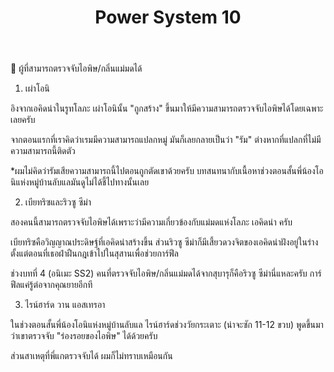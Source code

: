 ﻿---
title: "Power System 10"
description: "Advanced power system configuration 10"
---

📌 ผู้ที่สามารถตรวจจับไอพิษ/กลิ่นแม่มดได้

1. เผ่าโอนิ

อิงจากเอคิดน่าในรูทโลภะ เผ่าโอนินั้น "ถูกสร้าง" ขึ้นมาให้มีความสามารถตรวจจับไอพิษได้โดยเฉพาะเลยครับ

จากตอนแรกที่เราคิดว่าเรมมีความสามารถแปลกหมู่ มันก็เลยกลายเป็นว่า "รัม" ต่างหากที่แปลกที่ไม่มีความสามารถนี้ติดตัว

*ผมไม่คิดว่ารัมเสียความสามารถนี้ไปตอนถูกตัดเขาด้วยครับ บทสนทนากับเนื้อหาช่วงตอนสั้นพี่น้องโอนิแห่งหมู่บ้านลับแลมันดูไม่ได้ชี้ไปทางนั้นเลย

2. เบียทริซและริวซู ซีม่า

สองคนนี้สามารถตรวจจับไอพิษได้เพราะว่ามีความเกี่ยวข้องกับแม่มดแห่งโลภะ เอคิดน่า ครับ

เบียทริซคือวิญญาณประดิษฐ์ที่เอคิดน่าสร้างขึ้น ส่วนริวซู ซีม่าก็มีเสี้ยวดวงจิตของเอคิดน่าฝังอยู่ในร่างตั้งแต่ตอนที่เธอฝ่าฝืนกฎเข้าไปในสุสานเพื่อช่วยการ์ฟีล

ช่วงบทที่ 4 (อนิเมะ SS2) คนที่ตรวจจับไอพิษ/กลิ่นแม่มดได้จากสุบารุก็คือริวซู ซีม่านี่แหละครับ การ์ฟีลแค่รู้ต่อจากคุณยายอีกที

3. ไรน์ฮาร์ด วาน แอสเทรอา

ในช่วงตอนสั้นพี่น้องโอนิแห่งหมู่บ้านลับแล ไรน์ฮาร์ดช่วงวัยกระเตาะ (น่าจะซัก 11-12 ขวบ) พูดขึ้นมาว่าเขาตรวจจับ "ร่องรอยของไอพิษ" ได้ด้วยครับ

ส่วนสาเหตุที่พี่แกตรวจจับได้ ผมก็ไม่ทราบเหมือนกัน